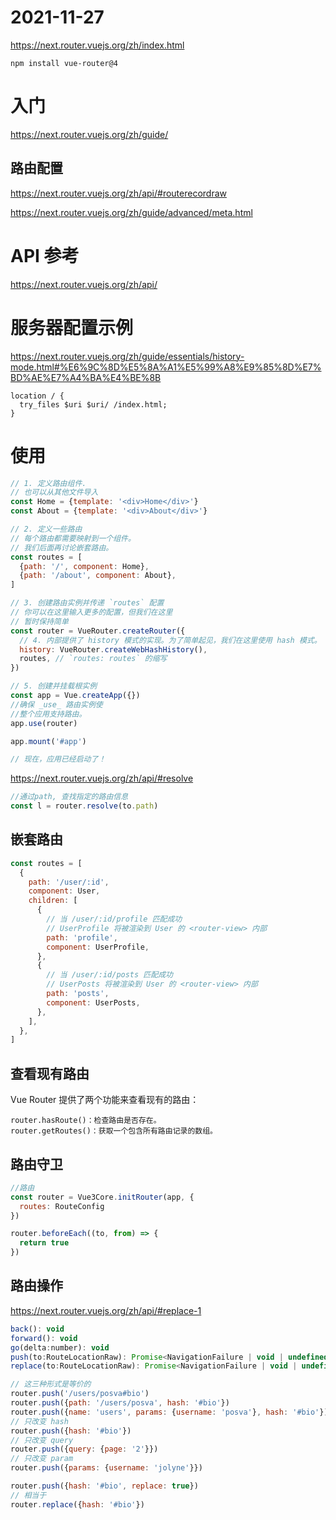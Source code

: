 # 2021-11-27

https://next.router.vuejs.org/zh/index.html

```
npm install vue-router@4
```

# 入门

https://next.router.vuejs.org/zh/guide/

## 路由配置

https://next.router.vuejs.org/zh/api/#routerecordraw

https://next.router.vuejs.org/zh/guide/advanced/meta.html

# API 参考

https://next.router.vuejs.org/zh/api/

# 服务器配置示例

https://next.router.vuejs.org/zh/guide/essentials/history-mode.html#%E6%9C%8D%E5%8A%A1%E5%99%A8%E9%85%8D%E7%BD%AE%E7%A4%BA%E4%BE%8B

```
location / {
  try_files $uri $uri/ /index.html;
}
```

# 使用

```js
// 1. 定义路由组件.
// 也可以从其他文件导入
const Home = {template: '<div>Home</div>'}
const About = {template: '<div>About</div>'}

// 2. 定义一些路由
// 每个路由都需要映射到一个组件。
// 我们后面再讨论嵌套路由。
const routes = [
  {path: '/', component: Home},
  {path: '/about', component: About},
]

// 3. 创建路由实例并传递 `routes` 配置
// 你可以在这里输入更多的配置，但我们在这里
// 暂时保持简单
const router = VueRouter.createRouter({
  // 4. 内部提供了 history 模式的实现。为了简单起见，我们在这里使用 hash 模式。
  history: VueRouter.createWebHashHistory(),
  routes, // `routes: routes` 的缩写
})

// 5. 创建并挂载根实例
const app = Vue.createApp({})
//确保 _use_ 路由实例使
//整个应用支持路由。
app.use(router)

app.mount('#app')

// 现在，应用已经启动了！
```

https://next.router.vuejs.org/zh/api/#resolve

```js
//通过path, 查找指定的路由信息
const l = router.resolve(to.path)
```

## 嵌套路由

```js
const routes = [
  {
    path: '/user/:id',
    component: User,
    children: [
      {
        // 当 /user/:id/profile 匹配成功
        // UserProfile 将被渲染到 User 的 <router-view> 内部
        path: 'profile',
        component: UserProfile,
      },
      {
        // 当 /user/:id/posts 匹配成功
        // UserPosts 将被渲染到 User 的 <router-view> 内部
        path: 'posts',
        component: UserPosts,
      },
    ],
  },
]
```

## 查看现有路由

Vue Router 提供了两个功能来查看现有的路由：

```
router.hasRoute()：检查路由是否存在。
router.getRoutes()：获取一个包含所有路由记录的数组。
```

## 路由守卫

```js
//路由
const router = Vue3Core.initRouter(app, {
  routes: RouteConfig
})

router.beforeEach((to, from) => {
  return true
})
```

## 路由操作

https://next.router.vuejs.org/zh/api/#replace-1

```js
back(): void
forward(): void
go(delta:number): void
push(to:RouteLocationRaw): Promise<NavigationFailure | void | undefined >
replace(to:RouteLocationRaw): Promise<NavigationFailure | void | undefined >
```

```js
// 这三种形式是等价的
router.push('/users/posva#bio')
router.push({path: '/users/posva', hash: '#bio'})
router.push({name: 'users', params: {username: 'posva'}, hash: '#bio'})
// 只改变 hash
router.push({hash: '#bio'})
// 只改变 query
router.push({query: {page: '2'}})
// 只改变 param
router.push({params: {username: 'jolyne'}})

router.push({hash: '#bio', replace: true})
// 相当于
router.replace({hash: '#bio'})
```
